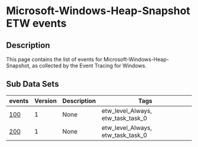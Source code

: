 # Microsoft-Windows-Heap-Snapshot ETW events

## Description
This page contains the list of events for Microsoft-Windows-Heap-Snapshot, as collected by the Event Tracing for Windows.

## Sub Data Sets
|events|Version|Description|Tags|
|---|---|---|---|
|[100](events/event-100_v1.md)|1|None|etw_level_Always, etw_task_task_0|
|[200](events/event-200_v1.md)|1|None|etw_level_Always, etw_task_task_0|

